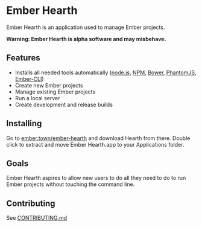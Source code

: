 # Ember Hearth
Ember Hearth is an application used to manage Ember projects.

**Warning: Ember Hearth is alpha software and may misbehave.**

## Features
* Installs all needed tools automatically ([node.js](http://nodejs.org), [NPM](http://npmjs.com), [Bower](http://bower.io), [PhantomJS](http://phantomjs.org), [Ember-CLI](http://ember-cli.com))
* Create new Ember projects
* Manage existing Ember projects
* Run a local server
* Create development and release builds

## Installing
Go to [ember.town/ember-hearth](http://ember.town/ember-hearth) and download Hearth from there. Double click to extract and move Ember Hearth.app to your Applications folder.

## Goals
Ember Hearth aspires to allow new users to do all they need to do to run Ember projects without touching the command line.

## Contributing
See [CONTRIBUTING.md](CONTRIBUTING.md)
